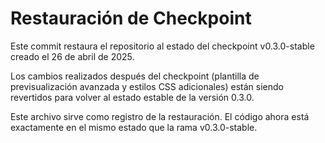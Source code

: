 # Restauración de Checkpoint

Este commit restaura el repositorio al estado del checkpoint v0.3.0-stable creado el 26 de abril de 2025.

Los cambios realizados después del checkpoint (plantilla de previsualización avanzada y estilos CSS adicionales) están siendo revertidos para volver al estado estable de la versión 0.3.0.

Este archivo sirve como registro de la restauración. El código ahora está exactamente en el mismo estado que la rama v0.3.0-stable.